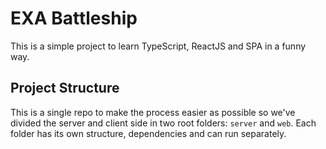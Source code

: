 # EXA Battleship

This is a simple project to learn TypeScript, ReactJS and SPA in a funny way.

## Project Structure
This is a single repo to make the process easier as possible so we've divided the server and client side in two root folders: `server` and `web`.
Each folder has its own structure, dependencies and can run separately.
